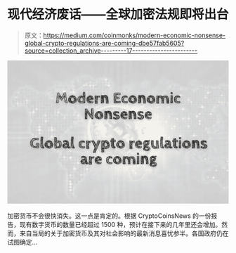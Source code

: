 # 现代经济废话——全球加密法规即将出台

> 原文：<https://medium.com/coinmonks/modern-economic-nonsense-global-crypto-regulations-are-coming-dbe57fab5605?source=collection_archive---------17----------------------->

![](img/6b5229b360f647f876e638ae34a22413.png)

加密货币不会很快消失。这一点是肯定的。根据 CryptoCoinsNews 的一份报告，现有数字货币的数量已经超过 1500 种，预计在接下来的几年里还会增加。然而，来自当局的关于加密货币及其对社会影响的最新消息喜忧参半。各国政府仍在试图确定…